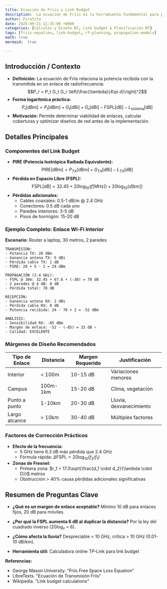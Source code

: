 ```yaml
--- 
title: Ecuación de Friis y Link Budget
description:  La ecuación de Friis es la herramienta fundamental para predecir el rendimiento de enlaces inalámbricos, integrando potencia transmitida, ganancias de antena y pérdidas de propagación. Esta nota desarrolla la ecuación completa, ejemplos de cálculo de link budget, y márgenes de diseño para sistemas WiFi confiables.
author: Piratita 
date: 2025-09-21 11:35:00 +0800 
categories: [Cálculos y Diseño RF, Link budget & Planificación RF]
tags: [friis-equation, link-budget, rf-planning, propagation-models]
math: true
mermaid:  true

---
```

## Introducción / Contexto

- **Definición:** La ecuación de Friis relaciona la potencia recibida con la transmitida en un enlace de radiofrecuencia:
  $$P_r = P_t G_t G_r \left(\frac{\lambda}{4\pi d}\right)^2$$
- **Forma logarítmica práctica:**
  $$P_r[\text{dBm}] = P_t[\text{dBm}] + G_t[\text{dBi}] + G_r[\text{dBi}] - \text{FSPL}[\text{dB}] - L_{\text{sistema}}[\text{dB}]$$
- **Motivación:** Permite determinar viabilidad de enlaces, calcular coberturas y optimizar diseños de red antes de la implementación.

## Detalles Principales

### Componentes del Link Budget

- **PIRE (Potencia Isotrópica Radiada Equivalente):**
  $$\text{PIRE}[\text{dBm}] = P_{TX}[\text{dBm}] + G_{TX}[\text{dBi}] - L_{TX}[\text{dB}]$$
- **Pérdida en Espacio Libre (FSPL):**
  $$\text{FSPL}[\text{dB}] = 32.45 + 20\log_{10}(f[\text{MHz}]) + 20\log_{10}(d[\text{km}])$$
- **Pérdidas adicionales:**
  - Cables coaxiales: 0.5-1 dB/m @ 2.4 GHz
  - Conectores: 0.5 dB cada uno
  - Paredes interiores: 3-5 dB
  - Pisos de hormigón: 15-20 dB

### Ejemplo Completo: Enlace Wi-Fi Interior

**Escenario:** Router a laptop, 30 metros, 2 paredes

```
TRANSMISIÓN:
- Potencia TX: 20 dBm
- Ganancia antena TX: 5 dBi
- Pérdida cable TX: 1 dB
- PIRE: 20 + 5 - 1 = 24 dBm

PROPAGACIÓN (2.4 GHz):
- FSPL @ 30m: 32.45 + 67.6 + (-30) = 70 dB
- 2 paredes @ 4 dB: 8 dB
- Pérdida total: 78 dB

RECEPCIÓN:
- Ganancia antena RX: 2 dBi
- Pérdida cable RX: 0 dB
- Potencia recibida: 24 - 78 + 2 = -52 dBm

ANÁLISIS:
- Sensibilidad RX: -85 dBm
- Margen de enlace: -52 - (-85) = 33 dB ✓
- Calidad: EXCELENTE
```

### Márgenes de Diseño Recomendados

| Tipo de Enlace | Distancia | Margen Requerido | Justificación           |
| -------------- | --------- | ---------------- | ----------------------- |
| Interior       | < 100m    | 10-15 dB         | Variaciones menores     |
| Campus         | 100m-1km  | 15-20 dB         | Clima, vegetación       |
| Punto a punto  | 1-10km    | 20-30 dB         | Lluvia, desvanecimiento |
| Largo alcance  | > 10km    | 30-40 dB         | Múltiples factores      |

### Factores de Corrección Prácticos

- **Efecto de la frecuencia:**
  - 5 GHz tiene 6.3 dB más pérdida que 2.4 GHz
  - Fórmula rápida: $\Delta\text{FSPL} = 20\log_{10}(f_2/f_1)$
- **Zonas de Fresnel:**
  - Primera zona: $r_1 = 17.3\sqrt{\frac{d_1 \cdot d_2}{\lambda \cdot D}}$ metros
  - Obstrucción > 40% causa pérdidas adicionales significativas

## Resumen de Preguntas Clave

- **¿Qué es un margen de enlace aceptable?** Mínimo 10 dB para enlaces fijos, 20 dB para móviles.
- **¿Por qué la FSPL aumenta 6 dB al duplicar la distancia?** Por la ley del cuadrado inverso (20log₂ = 6).
- **¿Cómo afecta la lluvia?** Despreciable < 10 GHz, crítica > 10 GHz (0.01-10 dB/km).

- **Herramienta útil:** Calculadora online TP-Link para link budget

**Referencias:**
- George Mason University. "Friis Free Space Loss Equation"
- LibreTexts. "Ecuación de Transmisión Friis"
- Wikipedia. "Link budget calculations"
